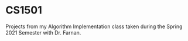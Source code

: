 # CS1501
Projects from my Algorithm Implementation class taken during the Spring 2021 Semester with Dr. Farnan.
